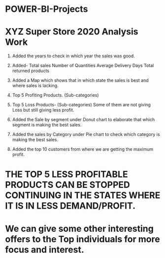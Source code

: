 # POWER-BI-Projects

# XYZ Super Store 2020 Analysis Work

1. Added the years to check in which year the sales was good.

2. Added-
Total sales
Number of Quantities
Average Delivery Days
Total returned products 

3. Added a Map which shows that in which state the sales is best and where sales is lacking.

4. Top 5 Profiting Products. (Sub-categories)

5. Top 5 Loss Products- (Sub-categories)
Some of them are not giving Loss but still giving less profit.

6. Added the Sale by segment under Donut chart to elaborate that which segment is making the best sales. 

7. Added the sales by Category under Pie chart to check which category is making the best sales.

8. Added the top 10 customers from where we are getting the maximum profit.
 
# THE TOP 5 LESS PROFITABLE PRODUCTS CAN BE STOPPED CONTINUING IN THE STATES WHERE IT IS IN LESS DEMAND/PROFIT.
# We can give some other interesting offers to the Top individuals for more  focus and interest.
